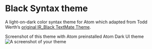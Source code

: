 # Black Syntax theme

A light-on-dark color syntax theme for Atom which adapted from Todd Werth’s [original IR_Black TextMate Theme](http://toddwerth.com/2007/03/29/ir_black-the-last-textmate-theme-youll-ever-need/).

Screenshot of this theme with Atom preinstalled Atom Dark UI theme
![A screenshot of your theme](https://raw.githubusercontent.com/ksaynice/ir-black-K-syntax/master/screenshot_sample_files.png)

